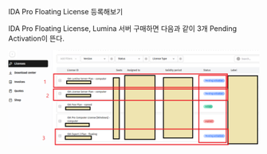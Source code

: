 IDA Pro Floating License 등록해보기

IDA Pro Floating License, Lumina 서버 구매하면
다음과 같이 3개 Pending Activation이 뜬다.

![IDA License Server 설치 화면](capture/0.0%20ida%20license%20server%20설치.PNG)
